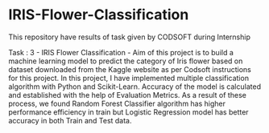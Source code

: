# IRIS-Flower-Classification
This repository have results of task given by CODSOFT during Internship

Task : 3 - IRIS Flower Classification - Aim of this project is to build a machine learning model to predict the category of Iris flower based on dataset downloaded from the Kaggle website as per Codsoft instructions for this project. In this project, I have implemented multiple classification algorithm with Python and Scikit-Learn. Accuracy of the model is calculated and established with the help of Evaluation Metrics. As a result of these process, we found Random Forest Classifier algorithm has higher performance efficiency in train but Logistic Regression model has better accuracy in both Train and Test data.
